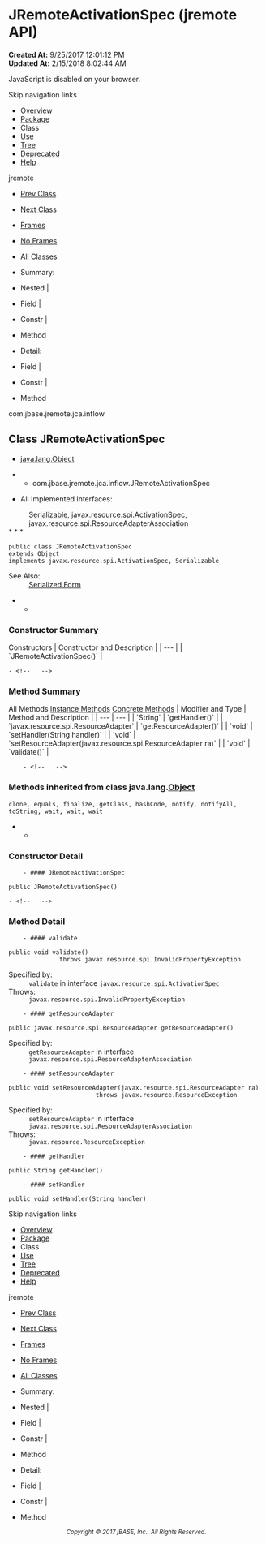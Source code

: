 # JRemoteActivationSpec (jremote   API)

**Created At:** 9/25/2017 12:01:12 PM  
**Updated At:** 2/15/2018 8:02:44 AM  

<script type="text/javascript"><!--
    try {
        if (location.href.indexOf('is-external=true') == -1) {
            parent.document.title="JRemoteActivationSpec (jremote   API)";
        }
    }
    catch(err) {
    }
//-->
var methods = {"i0":10,"i1":10,"i2":10,"i3":10,"i4":10};
var tabs = {65535:["t0","All Methods"],2:["t2","Instance Methods"],8:["t4","Concrete Methods"]};
var altColor = "altColor";
var rowColor = "rowColor";
var tableTab = "tableTab";
var activeTableTab = "activeTableTab";</script><noscript><div>JavaScript is disabled on your browser.</div></noscript><!-- ========= START OF TOP NAVBAR ======= -->
<!--   -->
Skip navigation links
<!--   -->
- [Overview](../../../../../overview-summary.html)
- [Package](/39262-inflow/com_jbase_jremote_jca_inflow_package-summary)
- Class
- [Use](/39263-class-use/com_jbase_jremote_jca_inflow_class-use_JRemoteActivationSpec)
- [Tree](/39262-inflow/com_jbase_jremote_jca_inflow_package-tree)
- [Deprecated](../../../../../deprecated-list.html)
- [Help](../../../../../help-doc.html)


jremote <br>

- [Prev Class](/39262-inflow/com_jbase_jremote_jca_inflow_InboundRequestHandler "class in com.jbase.jremote.jca.inflow")
- [Next Class](/39262-inflow/com_jbase_jremote_jca_inflow_JRemoteMessageListener "interface in com.jbase.jremote.jca.inflow")


- [Frames](../../../../../index.html?com/jbase/jremote/jca/inflow//39262-inflow/com_jbase_jremote_jca_inflow_JRemoteActivationSpec)
- [No Frames](/39262-inflow/com_jbase_jremote_jca_inflow_JRemoteActivationSpec)


- [All Classes](../../../../../allclasses-noframe.html)


<script type="text/javascript"><!--
  allClassesLink = document.getElementById("allclasses_navbar_top");
  if(window==top) {
    allClassesLink.style.display = "block";
  }
  else {
    allClassesLink.style.display = "none";
  }
  //--></script>

- Summary:
- Nested |
- Field |
- Constr |
- Method


- Detail:
- Field |
- Constr |
- Method
<!--   -->
<!-- ========= END OF TOP NAVBAR ========= --><!-- ======== START OF CLASS DATA ======== -->
com.jbase.jremote.jca.inflow

## Class JRemoteActivationSpec

- [java.lang.Object](http://java.sun.com/j2se/1.5.0/docs/api/java/lang/Object.html?is-external=true "class or interface in java.lang")
- - com.jbase.jremote.jca.inflow.JRemoteActivationSpec


- <dl><dt>All Implemented Interfaces:</dt>
<dd>
<a href="http://java.sun.com/j2se/1.5.0/docs/api/java/io/Serializable.html?is-external=true" title="class or interface in java.io">Serializable</a>, javax.resource.spi.ActivationSpec, javax.resource.spi.ResourceAdapterAssociation</dd></dl>
* * *


```
public class JRemoteActivationSpec
extends Object
implements javax.resource.spi.ActivationSpec, Serializable
```
<dl><dt><span class="seeLabel">See Also:</span></dt>
<dd><a href="../../../../../serialized-form.html#com.jbase.jremote.jca.inflow.JRemoteActivationSpec">Serialized Form</a></dd></dl>

- <!-- ======== CONSTRUCTOR SUMMARY ======== -->
    - <!--   -->
### Constructor Summary


<caption><span>Constructors</span><span class="tabEnd"> </span></caption>| Constructor and Description |
| --- |
| `JRemoteActivationSpec()`  |

<!-- ========== METHOD SUMMARY =========== -->
    - <!--   -->
### Method Summary


<caption><span id="t0" class="activeTableTab"><span>All Methods</span><span class="tabEnd"> </span></span><span id="t2" class="tableTab"><span><a href="javascript:show(2);">Instance Methods</a></span><span class="tabEnd"> </span></span><span id="t4" class="tableTab"><span><a href="javascript:show(8);">Concrete Methods</a></span><span class="tabEnd"> </span></span></caption>| Modifier and Type | Method and Description |
| --- | --- |
| `String` | `getHandler()`  |
| `javax.resource.spi.ResourceAdapter` | `getResourceAdapter()`  |
| `void` | `setHandler(String handler)`  |
| `void` | `setResourceAdapter(javax.resource.spi.ResourceAdapter ra)`  |
| `void` | `validate()`  |


        - <!--   -->
### Methods inherited from class java.lang.[Object](http://java.sun.com/j2se/1.5.0/docs/api/java/lang/Object.html?is-external=true "class or interface in java.lang")
`clone, equals, finalize, getClass, hashCode, notify, notifyAll, toString, wait, wait, wait`

- <!-- ========= CONSTRUCTOR DETAIL ======== -->
    - <!--   -->
### Constructor Detail
<!--   -->
        - #### JRemoteActivationSpec

```
public JRemoteActivationSpec()
```

<!-- ============ METHOD DETAIL ========== -->
    - <!--   -->
### Method Detail
<!--   -->
        - #### validate

```
public void validate()
              throws javax.resource.spi.InvalidPropertyException
```
<dl><dt><span class="overrideSpecifyLabel">Specified by:</span></dt>
<dd>
<code>validate</code> in interface <code>javax.resource.spi.ActivationSpec</code>
</dd>
<dt><span class="throwsLabel">Throws:</span></dt>
<dd><code>javax.resource.spi.InvalidPropertyException</code></dd></dl>

<!--   -->
        - #### getResourceAdapter

```
public javax.resource.spi.ResourceAdapter getResourceAdapter()
```
<dl><dt><span class="overrideSpecifyLabel">Specified by:</span></dt>
<dd>
<code>getResourceAdapter</code> in interface <code>javax.resource.spi.ResourceAdapterAssociation</code>
</dd></dl>

<!--   -->
        - #### setResourceAdapter

```
public void setResourceAdapter(javax.resource.spi.ResourceAdapter ra)
                        throws javax.resource.ResourceException
```
<dl><dt><span class="overrideSpecifyLabel">Specified by:</span></dt>
<dd>
<code>setResourceAdapter</code> in interface <code>javax.resource.spi.ResourceAdapterAssociation</code>
</dd>
<dt><span class="throwsLabel">Throws:</span></dt>
<dd><code>javax.resource.ResourceException</code></dd></dl>

<!--   -->
        - #### getHandler

```
public String getHandler()
```

<!--   -->
        - #### setHandler

```
public void setHandler(String handler)
```
<!-- ========= END OF CLASS DATA ========= --><!-- ======= START OF BOTTOM NAVBAR ====== -->
<!--   -->
Skip navigation links
<!--   -->
- [Overview](../../../../../overview-summary.html)
- [Package](/39262-inflow/com_jbase_jremote_jca_inflow_package-summary)
- Class
- [Use](/39263-class-use/com_jbase_jremote_jca_inflow_class-use_JRemoteActivationSpec)
- [Tree](/39262-inflow/com_jbase_jremote_jca_inflow_package-tree)
- [Deprecated](../../../../../deprecated-list.html)
- [Help](../../../../../help-doc.html)


jremote <br>

- [Prev Class](/39262-inflow/com_jbase_jremote_jca_inflow_InboundRequestHandler "class in com.jbase.jremote.jca.inflow")
- [Next Class](/39262-inflow/com_jbase_jremote_jca_inflow_JRemoteMessageListener "interface in com.jbase.jremote.jca.inflow")


- [Frames](../../../../../index.html?com/jbase/jremote/jca/inflow//39262-inflow/com_jbase_jremote_jca_inflow_JRemoteActivationSpec)
- [No Frames](/39262-inflow/com_jbase_jremote_jca_inflow_JRemoteActivationSpec)


- [All Classes](../../../../../allclasses-noframe.html)


<script type="text/javascript"><!--
  allClassesLink = document.getElementById("allclasses_navbar_bottom");
  if(window==top) {
    allClassesLink.style.display = "block";
  }
  else {
    allClassesLink.style.display = "none";
  }
  //--></script>

- Summary:
- Nested |
- Field |
- Constr |
- Method


- Detail:
- Field |
- Constr |
- Method
<!--   -->
<!-- ======== END OF BOTTOM NAVBAR ======= -->
<small>			<center>			<i>Copyright © 2017 jBASE, Inc.. All Rights Reserved.</i>		</center></small>
